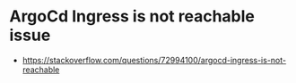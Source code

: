 # ArgoCd Ingress is not reachable issue 
- https://stackoverflow.com/questions/72994100/argocd-ingress-is-not-reachable